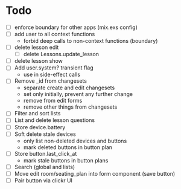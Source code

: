 # Todo

- [ ] enforce boundary for other apps (mix.exs config)
- [ ] add user to all context functions
  - forbid deep calls to non-context functions (boundary)
- [ ] delete lesson edit
  - [ ] delete Lessons.update_lesson
- [ ] delete lesson show
- [ ] Add user.system? transient flag
  - use in side-effect calls
- [ ] Remove _id from changesets
  - separate create and edit changesets
  - set only initially, prevent any further change
  - remove from edit forms
  - remove other things from changesets
- [ ] Filter and sort lists
- [ ] List and delete lesson questions
- [ ] Store device.battery
- [ ] Soft delete stale devices
  - only list non-deleted devices and buttons
  - mark deleted buttons in button plan
- [ ] Store button.last_click_at
  - mark stale buttons in button plans
- [ ] Search (global and lists)
- [ ] Move edit room/seating_plan into form component (save button)
- [ ] Pair button via clickr UI
